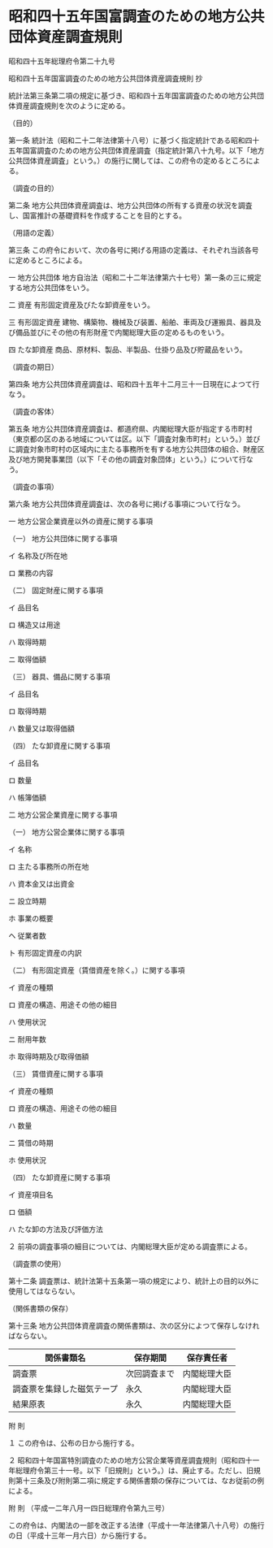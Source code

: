 # 昭和四十五年国富調査のための地方公共団体資産調査規則

昭和四十五年総理府令第二十九号

昭和四十五年国富調査のための地方公共団体資産調査規則 抄

統計法第三条第二項の規定に基づき、昭和四十五年国富調査のための地方公共団体資産調査規則を次のように定める。

（目的）

第一条 統計法（昭和二十二年法律第十八号）に基づく指定統計である昭和四十五年国富調査のための地方公共団体資産調査（指定統計第八十九号。以下「地方公共団体資産調査」という。）の施行に関しては、この府令の定めるところによる。

（調査の目的）

第二条 地方公共団体資産調査は、地方公共団体の所有する資産の状況を調査し、国富推計の基礎資料を作成することを目的とする。

（用語の定義）

第三条 この府令において、次の各号に掲げる用語の定義は、それぞれ当該各号に定めるところによる。

一 地方公共団体 地方自治法（昭和二十二年法律第六十七号）第一条の三に規定する地方公共団体をいう。

二 資産 有形固定資産及びたな卸資産をいう。

三 有形固定資産 建物、構築物、機械及び装置、船舶、車両及び運搬具、器具及び備品並びにその他の有形財産で内閣総理大臣の定めるものをいう。

四 たな卸資産 商品、原材料、製品、半製品、仕掛り品及び貯蔵品をいう。

（調査の期日）

第四条 地方公共団体資産調査は、昭和四十五年十二月三十一日現在によつて行なう。

（調査の客体）

第五条 地方公共団体資産調査は、都道府県、内閣総理大臣が指定する市町村（東京都の区のある地域については区。以下「調査対象市町村」という。）並びに調査対象市町村の区域内に主たる事務所を有する地方公共団体の組合、財産区及び地方開発事業団（以下「その他の調査対象団体」という。）について行なう。

（調査の事項）

第六条 地方公共団体資産調査は、次の各号に掲げる事項について行なう。

一 地方公営企業資産以外の資産に関する事項

（一） 地方公共団体に関する事項

イ 名称及び所在地

ロ 業務の内容

（二） 固定財産に関する事項

イ 品目名

ロ 構造又は用途

ハ 取得時期

ニ 取得価額

（三） 器具、備品に関する事項

イ 品目名

ロ 取得時期

ハ 数量又は取得価額

（四） たな卸資産に関する事項

イ 品目名

ロ 数量

ハ 帳簿価額

二 地方公営企業資産に関する事項

（一） 地方公営企業体に関する事項

イ 名称

ロ 主たる事務所の所在地

ハ 資本金又は出資金

ニ 設立時期

ホ 事業の概要

ヘ 従業者数

ト 有形固定資産の内訳

（二） 有形固定資産（賃借資産を除く。）に関する事項

イ 資産の種類

ロ 資産の構造、用途その他の細目

ハ 使用状況

ニ 耐用年数

ホ 取得時期及び取得価額

（三） 賃借資産に関する事項

イ 資産の種類

ロ 資産の構造、用途その他の細目

ハ 数量

ニ 賃借の時期

ホ 使用状況

（四） たな卸資産に関する事項

イ 資産項目名

ロ 価額

ハ たな卸の方法及び評価方法

２ 前項の調査事項の細目については、内閣総理大臣が定める調査票による。

（調査票の使用）

第十二条 調査票は、統計法第十五条第一項の規定により、統計上の目的以外に使用してはならない。

（関係書類の保存）

第十三条 地方公共団体資産調査の関係書類は、次の区分によつて保存しなければならない。

関係書類名 | 保存期間 | 保存責任者  
---|---|---  
調査票 | 次回調査まで | 内閣総理大臣  
調査票を集録した磁気テープ | 永久 | 内閣総理大臣  
結果原表 | 永久 | 内閣総理大臣  
  
附 則

１ この府令は、公布の日から施行する。

２ 昭和四十年国富特別調査のための地方公営企業等資産調査規則（昭和四十一年総理府令第三十一号。以下「旧規則」という。）は、廃止する。ただし、旧規則第十三条及び附則第二項に規定する関係書類の保存については、なお従前の例による。

附 則 （平成一二年八月一四日総理府令第九三号）

この府令は、内閣法の一部を改正する法律（平成十一年法律第八十八号）の施行の日（平成十三年一月六日）から施行する。
